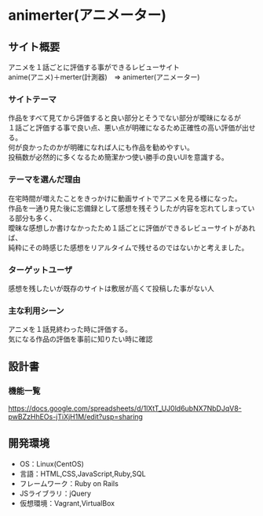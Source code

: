 # animerter(アニメーター)

## サイト概要
アニメを１話ごとに評価する事ができるレビューサイト  
anime(アニメ)＋merter(計測器)　=> animerter(アニメーター)

### サイトテーマ
作品をすべて見てから評価すると良い部分とそうでない部分が曖昧になるが  
１話ごと評価する事で良い点、悪い点が明確になるため正確性の高い評価が出せる。  
何が良かったのかが明確になれば人にも作品を勧めやすい。  
投稿数が必然的に多くなるため簡潔かつ使い勝手の良いUIを意識する。  


### テーマを選んだ理由
在宅時間が増えたことをきっかけに動画サイトでアニメを見る様になった。  
作品を一通り見た後に忘備録として感想を残そうしたが内容を忘れてしまっている部分も多く、  
曖昧な感想しか書けなかったため１話ごとに評価ができるレビューサイトがあれば、  
純粋にその時感じた感想をリアルタイムで残せるのではないかと考えました。  

### ターゲットユーザ
感想を残したいが既存のサイトは敷居が高くて投稿した事がない人

### 主な利用シーン
アニメを１話見終わった時に評価する。  
気になる作品の評価を事前に知りたい時に確認
## 設計書

### 機能一覧
https://docs.google.com/spreadsheets/d/1lXtT_UJ0ld6ubNX7NbDJqV8-pwBZzHhEOs-jTiXjH1M/edit?usp=sharing

## 開発環境
- OS：Linux(CentOS)  
- 言語：HTML,CSS,JavaScript,Ruby,SQL
- フレームワーク：Ruby on Rails
- JSライブラリ：jQuery
- 仮想環境：Vagrant,VirtualBox
